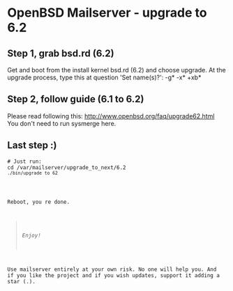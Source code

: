 # OpenBSD Mailserver - upgrade to 6.2

## Step 1, grab bsd.rd (6.2)
Get and boot from the install kernel bsd.rd (6.2) and choose upgrade.
At the upgrade process, type this at question 'Set name(s)?': -g* -x* +xb*

## Step 2, follow guide (6.1 to 6.2)
Please read following this: http://www.openbsd.org/faq/upgrade62.html
You don't need to run sysmerge here.

## Last step :)

<pre>
<code># Just run:</code>
<code>cd /var/mailserver/upgrade_to_next/6.2
<code>./bin/upgrade_to_62</code>
</pre>

Reboot, you re done.

>*Enjoy!*

Use mailserver entirely at your own risk. No one will help you.
And if you like the project and if you wish updates, support it adding a star (.).
